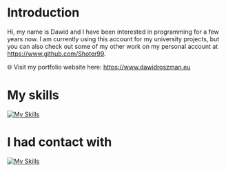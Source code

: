 # Introduction

Hi, my name is Dawid and I have been interested in programming for a few years now.
I am currently using this account for my university projects,
but you can also check out some of my other work on my personal account at https://www.github.com/Shoter99. 

🌐 Visit my portfolio website here: https://www.dawidroszman.eu

# My skills

[![My Skills](https://skillicons.dev/icons?i=vim,js,html,css,ts,tailwind,py,flask,bash,mysql,git,godot,linux,react)](https://skillicons.dev)

# I had contact with

[![My Skills](https://skillicons.dev/icons?i=django,arduino,cs,dart,flutter,php,unity)](https://skillicons.dev)
